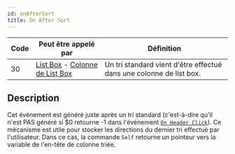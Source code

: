 ```yaml
---
id: onAfterSort
title: On After Sort
---
```


| Code | Peut être appelé par                                                                                                  | Définition                                                          |
| ---- | --------------------------------------------------------------------------------------------------------------------- | ------------------------------------------------------------------- |
| 30   | [List Box](FormObjects/listbox_overview.md) - [Colonne de List Box](FormObjects/listbox_overview.md#list-box-columns) | Un tri standard vient d'être effectué dans une colonne de list box. |


## Description

Cet événement est généré juste après un tri standard (c'est-à-dire qu'il n'est PAS généré si $0 retourne -1 dans l'événement [`On Header Click`](onHeaderClick.md)). Ce mécanisme est utile pour stocker les directions du dernier tri effectué par l'utilisateur. Dans ce cas, la commande `Self` retourne un pointeur vers la variable de l'en-tête de colonne triée.
